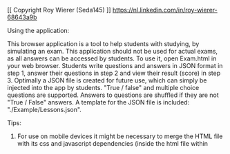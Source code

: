 [[ Copyright Roy Wierer (Seda145) ]]
https://nl.linkedin.com/in/roy-wierer-68643a9b 


Using the application:

This browser application is a tool to help students with studying, by simulating an exam.
This application should not be used for actual exams, as all answers can be accessed by students.
To use it, open Exam.html in your web browser.
Students write questions and answers in JSON format in step 1, answer their questions in step 2 and view their result (score) in step 3.
Optimally a JSON file is created for future use, which can simply be injected into the app by students.
"True / false" and multiple choice questions are supported.
Answers to questions are shuffled if they are not "True / False" answers.
A template for the JSON file is included: "./Example/Lessons.json".


Tips:

1. For use on mobile devices it might be necessary to merge the HTML file with its css and javascript dependencies (inside the html file within <style> and <script> tags) for your browser to load them.
2. If you can't submit your JSON to continue to step 2, your JSON format is invalid. Try using a JSON linter like https://jsonlint.com/
3. The StartDate and EndDate fields in your JSON can be used to visualize how many days you have left to study for the actual exam.
4. The note field in your JSON will be displayed when viewing your results. This is useful to add information on simple "True / False" questions.
5. After completing the JSON input field and before submitting step 1, the exam experience can be tuned on the "Finalize" panel. 
The checkbox "Show invalid questions" is used to display questions with no valid answers. I find this useful when I add homework questions to which I don't have the answer data yet.


Creation of questions:

![Create_Questions](https://github.com/Seda145/Exam/assets/30213433/be123b48-e230-4c11-81f5-cce7b558f116)

Answering your questions:

![Answering_Questions](https://github.com/Seda145/Exam/assets/30213433/3107f8ff-3baa-4286-9b5c-67e635b0cc53)

Showing your results:

![Results_Questions](https://github.com/Seda145/Exam/assets/30213433/9c6879c8-ed85-4b52-8377-df1ac5560880)


